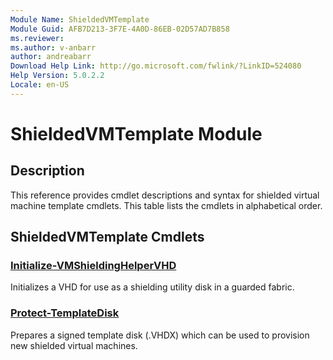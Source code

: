 ```yaml
---
Module Name: ShieldedVMTemplate
Module Guid: AFB7D213-3F7E-4A0D-86EB-02D57AD7B858
ms.reviewer:
ms.author: v-anbarr
author: andreabarr
Download Help Link: http://go.microsoft.com/fwlink/?LinkID=524080
Help Version: 5.0.2.2
Locale: en-US
---
```


# ShieldedVMTemplate Module
## Description
This reference provides cmdlet descriptions and syntax for shielded virtual machine template cmdlets. This table lists the cmdlets in alphabetical order.

## ShieldedVMTemplate Cmdlets
### [Initialize-VMShieldingHelperVHD](Initialize-VMShieldingHelperVHD.md)
Initializes a VHD for use as a shielding utility disk in a guarded fabric.

### [Protect-TemplateDisk](Protect-TemplateDisk.md)
Prepares a signed template disk (.VHDX) which can be used to provision new shielded virtual machines.


